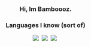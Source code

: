 <div align="center">

### Hi, Im Bamboooz.

### Languages I know (sort of)
[<img src="https://img.shields.io/badge/java-007396.svg?&style=for-the-badge&logo=java&logoColor=white"/>][java]&nbsp;
[<img src="https://img.shields.io/badge/C%23-239120.svg?&style=for-the-badge&logo=c-sharp&logoColor=white"/>][csharp]&nbsp;
[<img src="https://img.shields.io/badge/Python-3776AB?style=for-the-badge&logo=python&logoColor=white"/>][python]&nbsp;
 
[java]: https://en.wikipedia.org/wiki/Java_(programming_language)
[csharp]: https://en.wikipedia.org/wiki/C_Sharp_(programming_language)
[python]: https://en.wikipedia.org/wiki/Python_(programming_language)
